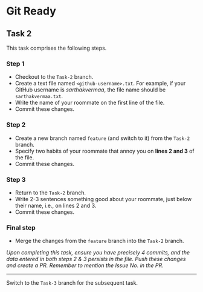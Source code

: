 # Git Ready

## Task 2

This task comprises the following steps.

### Step 1

- Checkout to the `Task-2` branch.
- Create a text file named `<github-username>.txt`. For example, if your GitHub username is *sarthakvermaa*, the file name should be `sarthakvermaa.txt`.
- Write the name of your roommate on the first line of the file.
- Commit these changes.

### Step 2

- Create a new branch named `feature` (and switch to it) from the `Task-2` branch.
- Specify two habits of your roommate that annoy you on **lines 2 and 3** of the file.
- Commit these changes.

### Step 3

- Return to the `Task-2` branch.
- Write 2-3 sentences something good about your roommate, just below their name, i.e., on lines 2 and 3.
- Commit these changes.

### Final step

- Merge the changes from the `feature` branch into the `Task-2` branch.

*Upon completing this task, ensure you have precisely 4 commits, and the data entered in both steps 2 & 3 persists in the file. Push these changes and create a PR. Remember to mention the Issue No. in the PR.*

<hr>

Switch to the `Task-3` branch for the subsequent task.
